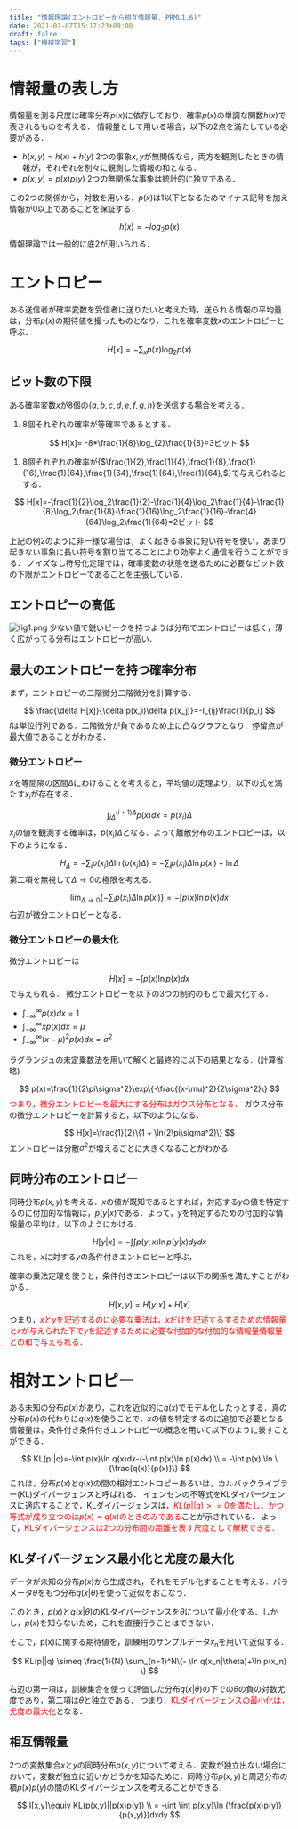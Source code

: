 ```yaml
---
title: "情報理論(エントロピーから相互情報量, PRML1.6)"
date: 2021-01-07T15:17:23+09:00
draft: false
tags: ["機械学習"] 
---
```


# 情報量の表し方
情報量を測る尺度は確率分布$p(x)$に依存しており，確率$p(x)$の単調な関数$h(x)$で表されるものを考える．
情報量として用いる場合，以下の2点を満たしている必要がある．
- $h(x,y)=h(x)+h(y)$
  2つの事象$x,y$が無関係なら，両方を観測したときの情報が，それぞれを別々に観測した情報の和となる．
- $p(x,y)=p(x)p(y)$
  2つの無関係な事象は統計的に独立である．

この2つの関係から，対数を用いる．$p(x)$は1以下となるためマイナス記号を加え情報が0以上であることを保証する．

$$
h(x)=-log_2p(x)
$$
情報理論では一般的に底2が用いられる．

# エントロピー
ある送信者が確率変数を受信者に送りたいと考えた時，送られる情報の平均量は，分布$p(x)$の期待値を撮ったものとなり，これを確率変数$x$のエントロピーと呼ぶ．

$$
H[x]=-\sum_x p(x) \log_{2}p(x)
$$
## ビット数の下限
ある確率変数$x$が8個の{$a,b,c,d,e,f,g,h$}を送信する場合を考える．
1. 8個それぞれの確率が等確率であるとする．

$$
H[x]= -8*\frac{1}{8}\log_{2}\frac{1}{8}=3ビット
$$
1. 8個それぞれの確率が{$\frac{1}{2},\frac{1}{4},\frac{1}{8},\frac{1}{16},\frac{1}{64},\frac{1}{64},\frac{1}{64},\frac{1}{64},$}で与えられるとする．
  
$$
H[x]=-\frac{1}{2}\log_2\frac{1}{2}-\frac{1}{4}\log_2\frac{1}{4}-\frac{1}{8}\log_2\frac{1}{8}-\frac{1}{16}\log_2\frac{1}{16}-\frac{4}{64}\log_2\frac{1}{64}=2ビット
$$

上記の例2のように非一様な場合は，よく起きる事象に短い符号を使い，あまり起きない事象に長い符号を割り当てることにより効率よく通信を行うことができる．
ノイズなし符号化定理では，確率変数の状態を送るために必要なビット数の下限がエントロピーであることを主張している．

## エントロピーの高低
![fig1.png](.././fig1.png)
少ない値で鋭いピークを持つようば分布でエントロピーは低く，薄く広がってる分布はエントロピーが高い．

## 最大のエントロピーを持つ確率分布
まず，エントロピーの二階微分二階微分を計算する．

$$
\frac{\delta H[x]}{\delta p(x_i)\delta p(x_j)}=-I_{ij}\frac{1}{p_i}
$$
$I$は単位行列である．二階微分が負であるため上に凸なグラフとなり．停留点が最大値であることがわかる．

### 微分エントロピー
$x$を等間隔の区間$\Delta$にわけることを考えると，平均値の定理より，以下の式を満たす$x_i$が存在する．

$$
\int_{i\Delta}^{(i+1)\Delta}p(x)dx = p(x_i)\Delta
$$
$x_i$の値を観測する確率は，$p(x_i)\Delta$となる．よって離散分布のエントロピーは，以下のようになる．

$$
H_{\Delta}=-\sum_ip(x_i)\Delta\ln(p(x_i)\Delta)=
-\sum_i p(x_i)\Delta\ln p(x_i)- \ln \Delta
$$
第二項を無視して$\Delta\rightarrow 0$の極限を考える．

$$
\lim_{\Delta\rightarrow 0}\{
  -\sum_i p(x_i)\Delta\ln p(x_i)
  \}
  = -\int p(x)\ln p(x)dx
$$
右辺が微分エントロピーとなる．

### 微分エントロピーの最大化
微分エントロピーは

$$
H[x]= - \int p(x)\ln p(x)dx
$$
で与えられる．
微分エントロピーを以下の3つの制約のもとで最大化する．

- $\int_{-\infty}^{\infty}p(x)dx = 1$
- $\int_{-\infty}^{\infty}xp(x)dx = \mu$
- $\int_{-\infty}^{\infty}(x-\mu)^2p(x)dx = \sigma^2$

ラグランジュの未定乗数法を用いて解くと最終的に以下の結果となる．(計算省略)

$$
p(x)=\frac{1}{2\pi\sigma^2}\exp\{-\frac{(x-\mu)^2}{2\sigma^2}\}
$$
<font color="Red">つまり，微分エントロピーを最大にする分布はガウス分布となる．</font>
ガウス分布の微分エントロピーを計算すると，以下のようになる．

$$
H[x]=\frac{1}{2}\{1 + \ln(2\pi\sigma^2)\}
$$
エントロピーは分散$\sigma^2$が増えるごとに大きくなることがわかる．

## 同時分布のエントロピー
同時分布$p(x,y)$を考える．$x$の値が既知であるとすれば，対応する$y$の値を特定するのに付加的な情報は，$p(y|x)$である．よって，$y$を特定するための付加的な情報量の平均は，以下のようにかける．

$$
H[y|x]=-\int\int p(y,x)\ln p(y|x)dydx
$$
これを，$x$に対する$y$の条件付きエントロピーと呼ぶ，

確率の乗法定理を使うと，条件付きエントロピーは以下の関係を満たすことがわかる．

$$
H[x,y]=H[y|x]+H[x]
$$
つまり，<font color="Red">$x$と$y$を記述するのに必要な乗法は，$x$だけを記述するするための情報量と$x$が与えられた下で$y$を記述するために必要な付加的な付加的な情報量情報量との和で与えられる．</font>

# 相対エントロピー
ある未知の分布$p(x)$があり，これを近似的に$q(x)$でモデル化したっとする．真の分布$p(x)$の代わりに$q(x)$を使うことで，$x$の値を特定するのに追加で必要となる情報量は，条件付き条件付きエントロピーの概念を用いて以下のように表すことができる．

$$
KL(p||q)=-\int p(x)\ln q(x)dx-(-\int p(x)\ln p(x)dx) \\
= -\int p(x) \ln \{\frac{q(x)}{p(x)}\}
$$
これは，分布$p(x)$と$q(x)$の間の相対エントロピーあるいは，カルバックライブラー(KL)ダイバージェンスと呼ばれる．
イェンセンの不等式をKLダイバージェンスに適応することで，KLダイバージェンスは，<font color="Red">$KL(p||q)>= 0$を満たし，かつ等式が成り立つのは$p(x)=q(x)$のときのみである</font>ことが示されている．
よって，<font color="Red">KLダイバージェンスは2つの分布間の距離を表す尺度として解釈できる．</font>

## KLダイバージェンス最小化と尤度の最大化
データが未知の分布$p(x)$から生成され，それをモデル化することを考える．パラメータ$\theta$をもつ分布$q(x|\theta)$を使って近似をおこなう．

このとき，$p(x)$と$q(x|\theta)$のKLダイバージェンスを$\theta$について最小化する．しかし，$p(x)$を知らないため，これを直接行うことはできない．

そこで，p(x)に関する期待値を，訓練用のサンプルデータ$x_n$を用いて近似する．

$$
KL(p||q) \simeq \frac{1}{N} \sum_{n=1}^N\{- \ln q(x_n|\theta)+\ln p(x_n) \}
$$

右辺の第一項は，訓練集合を使って評価した分布$q(x|\theta)$の下での$\theta$の負の対数尤度であり，第二項は$\theta$と独立である．
つまり，<font color="Red">KLダイバージェンスの最小化は，尤度の最大化</font>となる．

## 相互情報量
2つの変数集合$x$と$y$の同時分布$p(x,y)$について考える．変数が独立出ない場合において，変数が独立に近いかどうかを知るために，同時分布$p(x,y)$と周辺分布の積$p(x)p(y)$の間のKLダイバージェンスを考えることができる．

$$
I[x,y]\equiv
KL(p(x,y)||p(x)p(y)) \\
= -\int \int p(x,y)\ln (\frac{p(x)p(y)}{p(x,y)})dxdy
$$

